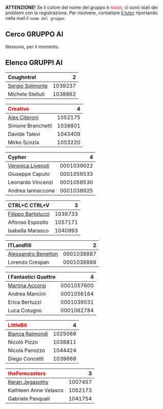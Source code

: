**ATTENZIONE!** Se il colore del nome del gruppo è <span style="color:red">rosso</span>, ci sono stati dei problemi con la registrazione. Per risolvere, contattare [il tutor](mailto:stefanopio.zingaro@unibo.it) riportando nella mail il `nome del gruppo`.

## Cerco GRUPPO AI

Nessuno, per il momento.

## Elenco GRUPPI AI

| Coughntrol | 2 |
|:-|-:|
| [Sergio Solmonte](mailto:sergio.solmonte@studio.unibo.it) | 1039237 |
| Michele Stelluti | 1038862 |

| <span style="color:red">Creative</span> | 4 |
|:-|-:|
| [Alex Citeroni](mailto:alex.citeroni@studio.unibo.it) | 1052175 |
| Simone Branchetti | 1038801 |
| Davide Talevi | 1043409 |
| Mirko Scozia | 1053220 |

| Cypher | 4 |
| :- | -: |
| [Veronica Livenoti](mailto:veronica.livenoti@studio.unibo.it) | 0001039022 |
| Giuseppe Caputo | 0001056533 |
| Leonardo Vincenzi | 0001056530 |
| Andrea Iannaccone | 0001038925 |

| CTRL+C CTRL+V | 3 |
|:-|-:| 
| [Filippo Bartolucci](mailto:filippo.bartolucci2@studio.unibo.it) | 1039733 | 
| Alfonso Esposito | 1057171 |
| Isabella Marasco | 1040993 |

| ITLandfill | 2 |
|:-|-:|
| [Alessandro Benetton](mailto:alessandro.benetton@studio.unibo.it) | 0001038887 |
| Lorenzo Crespan | 0001038888 |

| I Fantastici Quattro | 4 |
|:-|-:|
| [Martina Accorsi](mailto:martina.accorsi4@studio.unibo.it) | 0001057600 |
| Andrea Mancini | 0001056164 |
| Erica Bertuzzi | 0001039031 |
| Luca Cotugno | 0001062784 |

| <span style="color:red">LittleBit</span> | 4 |
|:-|-:|
| [Bianca Raimondi](mailto:bianca.raimondi2@studio.unibo.it) | 1025069 |
| Nicolò Pizzo | 1038811 |
| Nicola Panozzo | 1044424 |
| Diego Concetti | 1039668 |

| <span style="color:red">theForecasters</span> | 3 | 
|:-|-:|
| [Keran Jegasothy](mailto:keran.jegasothy@studio.unibo.it) | 1007457 |
|Kathleen Anne Velasco | 1052173 |
| Gabriele Pasquali | 1041754  |